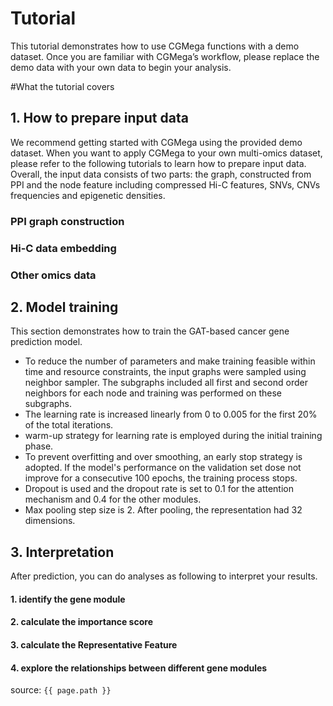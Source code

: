 # Tutorial

This tutorial demonstrates how to use CGMega functions with a demo dataset. Once you are familiar with CGMega’s workflow, please replace the demo data with your own data to begin your analysis.

#What the tutorial covers

## 1. How to prepare input data

We recommend getting started with CGMega using the provided demo dataset. When you want to apply CGMega to your own multi-omics dataset, please refer to the following tutorials to learn how to prepare input data. Overall, the input data consists of two parts: the graph, constructed from PPI and the node feature including compressed Hi-C features, SNVs, CNVs frequencies and epigenetic densities.

### PPI graph construction

### Hi-C data embedding

### Other omics data

## 2. Model training

This section demonstrates how to train the GAT-based cancer gene prediction model.

- To reduce the number of parameters and make training feasible within time and resource constraints, the input graphs were sampled using neighbor sampler. The subgraphs included all first and second order neighbors for each node and training was performed on these subgraphs.
- The learning rate is increased linearly from 0 to 0.005 for the first 20% of the total iterations.
- warm-up strategy for learning rate is employed during the initial training phase.
- To prevent overfitting and over smoothing, an early stop strategy is adopted. If the model's performance on the validation set dose not improve for a consecutive 100 epochs, the training process stops.
- Dropout is used and the dropout rate is set to 0.1 for the attention mechanism and 0.4 for the other modules.
- Max pooling step size is 2. After pooling, the representation had 32 dimensions.

## 3. Interpretation

After prediction, you can do analyses as following to interpret your results.

#### 1. identify the gene module

#### 2. calculate the importance score

#### 3. calculate the Representative Feature

#### 4. explore the relationships between different gene modules

source: `{{ page.path }}`
